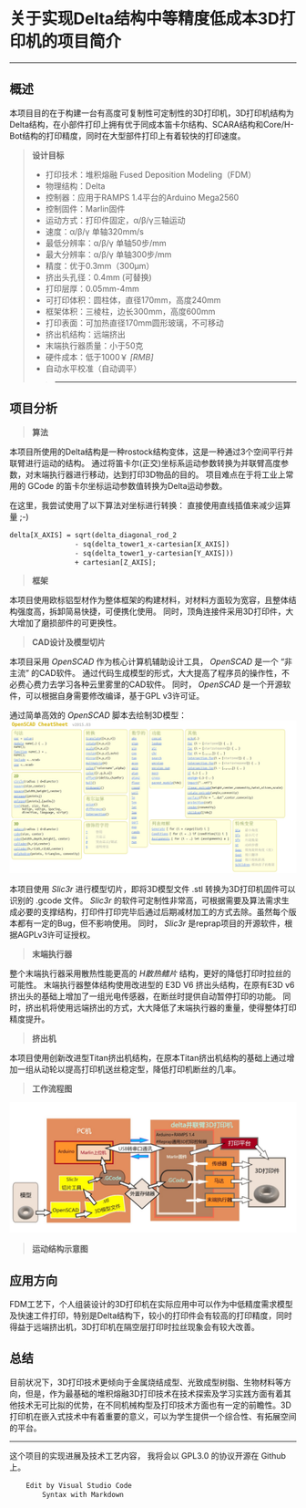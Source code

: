 关于实现Delta结构中等精度低成本3D打印机的项目简介
=====
***
## 概述
本项目目的在于构建一台有高度可复制性可定制性的3D打印机，3D打印机结构为Delta结构，在小部件打印上拥有优于同成本笛卡尔结构、SCARA结构和Core/H-Bot结构的打印精度，同时在大型部件打印上有着较快的打印速度。
> __设计目标__
> * 打印技术：堆积熔融 Fused Deposition Modeling（FDM）
> * 物理结构：Delta
> * 控制器：应用于RAMPS 1.4平台的Arduino Mega2560
> * 控制固件：Marlin固件
> * 运动方式：打印件固定，α/β/γ三轴运动
> * 速度：α/β/γ 单轴320mm/s
> * 最低分辨率：α/β/γ 单轴50步/mm
> * 最大分辨率：α/β/γ 单轴300步/mm
> * 精度：优于0.3mm（300μm）
> * 挤出头孔径：0.4mm (可替换)
> * 打印层厚：0.05mm-4mm
> * 可打印体积：圆柱体，直径170mm，高度240mm
> * 框架体积：三棱柱，边长300mm，高度600mm
> * 打印表面：可加热直径170mm圆形玻璃，不可移动
> * 挤出机结构：远端挤出
> * 末端执行器质量：小于50克
> * 硬件成本：低于1000￥ <cite>[RMB]</cite>
> * 自动水平校准（自动调平）
>>***

## 项目分析
> __算法__

本项目所使用的Delta结构是一种rostock结构变体，这是一种通过3个空间平行并联臂进行运动的结构。
通过将笛卡尔(正交)坐标系运动参数转换为并联臂高度参数，对末端执行器进行移动，达到打印3D物品的目的。
项目难点在于将工业上常用的 GCode 的笛卡尔坐标运动参数值转换为Delta运动参数。

在这里，我尝试使用了以下算法对坐标进行转换：
直接使用直线插值来减少运算量 ;-)

    delta[X_AXIS] = sqrt(delta_diagonal_rod_2 
                    - sq(delta_tower1_x-cartesian[X_AXIS])
                    - sq(delta_tower1_y-cartesian[Y_AXIS])) 
                    + cartesian[Z_AXIS]; 

> __框架__

本项目使用欧标铝型材作为整体框架的构建材料，对材料方面较为宽容，且整体结构强度高，拆卸简易快捷，可便携化使用。
同时，顶角连接件采用3D打印件，大大增加了磨损部件的可更换性。

>__CAD设计及模型切片__

本项目采用<cite> OpenSCAD </cite>作为核心计算机辅助设计工具，<cite> OpenSCAD </cite>是一个 “非主流” 的CAD软件。
通过代码生成模型的形式，大大提高了程序员的操作性，不必费心费力去学习各种云里雾里的CAD软件。
同时，<cite> OpenSCAD </cite> 是一个开源软件，可以根据自身需要修改编译，基于GPL v3许可证。

通过简单高效的 <cite> OpenSCAD </cite> 脚本去绘制3D模型：
![](https://github.com/MrXueyuan/Kossel_Mini_Achieve/blob/master/Documentation/OpenSCAD%20CheatSheet.jpg?raw=true)

本项目使用<cite> Slic3r </cite>进行模型切片，即将3D模型文件 .stl 转换为3D打印机固件可以识别的 .gcode 文件。
<cite> Slic3r </cite>的软件可定制性非常高，可根据需要及算法需求生成必要的支撑结构，打印件打印完毕后通过后期减材加工的方式去除。虽然每个版本都有一定的Bug，但不影响使用。
同时，<cite> Slic3r </cite> 是reprap项目的开源软件，根据AGPLv3许可证授权。

>__末端执行器__

整个末端执行器采用散热性能更高的<cite> H散热鳍片 </cite>结构，更好的降低打印时拉丝的可能性。
末端执行器整体结构使用改进型的 E3D V6 挤出头结构，在原有E3D v6挤出头的基础上增加了一组光电传感器，在断丝时提供自动暂停打印的功能。
同时，挤出机将使用远端挤出的方式，大大降低了末端执行器的重量，使得整体打印精度提升。

>__挤出机__

本项目使用创新改进型Titan挤出机结构，在原本Titan挤出机结构的基础上通过增加一组从动轮以提高打印机送丝稳定型，降低打印机断丝的几率。

>__工作流程图__

![](https://github.com/MrXueyuan/Kossel_Mini_Achieve/blob/master/Documentation/Flowchart.jpg?raw=true)

>__运动结构示意图__
![]()

## 应用方向
FDM工艺下，个人组装设计的3D打印机在实际应用中可以作为中低精度需求模型及快速工件打印，特别是Delta结构下，较小的打印件会有较高的打印精度，同时得益于远端挤出机，3D打印机在隔空层打印时拉丝现象会有较大改善。

## 总结
目前状况下，3D打印技术更倾向于金属烧结成型、光致成型树脂、生物材料等方向，但是，作为最基础的堆积熔融3D打印技术在技术探索及学习实践方面有着其他技术无可比拟的优势，在不同机械构型及打印技术方面也有一定的前瞻性。3D打印机在嵌入式技术中有着重要的意义，可以为学生提供一个综合性、有拓展空间的平台。

___


这个项目的实现进展及技术工艺内容，
我将会以 GPL3.0 的协议开源在 Github 上。

        Edit by Visual Studio Code
            Syntax with Markdown
